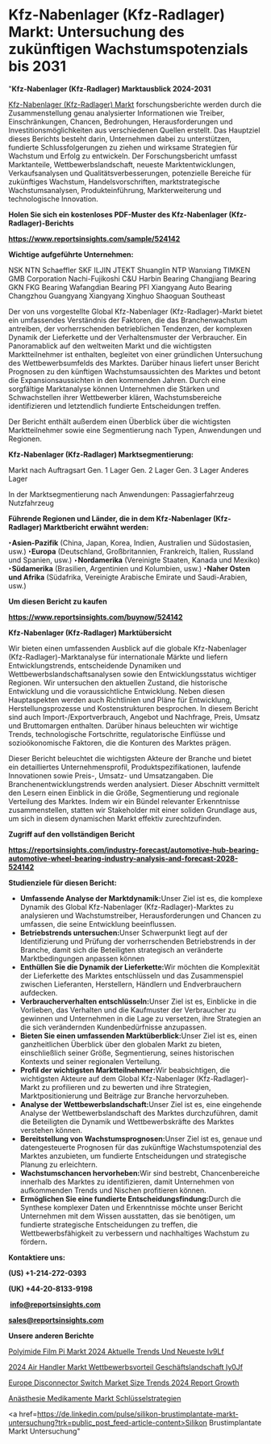 # Kfz-Nabenlager (Kfz-Radlager) Markt: Untersuchung des zukünftigen Wachstumspotenzials bis 2031

"<strong><b>Kfz-Nabenlager (Kfz-Radlager) Marktausblick 2024-2031</b></strong>

<a href=https://www.reportsinsights.com/sample/524142>Kfz-Nabenlager (Kfz-Radlager) Markt</a> forschungsberichte werden durch die Zusammenstellung genau analysierter Informationen wie Treiber, Einschränkungen, Chancen, Bedrohungen, Herausforderungen und Investitionsmöglichkeiten aus verschiedenen Quellen erstellt. Das Hauptziel dieses Berichts besteht darin, Unternehmen dabei zu unterstützen, fundierte Schlussfolgerungen zu ziehen und wirksame Strategien für Wachstum und Erfolg zu entwickeln. Der Forschungsbericht umfasst Marktanteile, Wettbewerbslandschaft, neueste Marktentwicklungen, Verkaufsanalysen und Qualitätsverbesserungen, potenzielle Bereiche für zukünftiges Wachstum, Handelsvorschriften, marktstrategische Wachstumsanalysen, Produkteinführung, Markterweiterung und technologische Innovation.

<strong><b>Holen Sie sich ein kostenloses PDF-Muster des Kfz-Nabenlager (Kfz-Radlager)-Berichts</b></strong>

<a href=https://www.reportsinsights.com/sample/524142><strong><u>https://www.reportsinsights.com/sample/524142</u></strong></a>

<strong>Wichtige aufgeführte Unternehmen:</strong>

NSK
    NTN
    Schaeffler
    SKF
    ILJIN
    JTEKT
    Shuanglin NTP
    Wanxiang
    TIMKEN
    GMB Corporation
    Nachi-Fujikoshi
    C&U
    Harbin Bearing
    Changjiang Bearing
    GKN
    FKG Bearing
    Wafangdian Bearing
    PFI
    Xiangyang Auto Bearing
    Changzhou Guangyang
    Xiangyang Xinghuo
    Shaoguan Southeast

Der von uns vorgestellte Global Kfz-Nabenlager (Kfz-Radlager)-Markt bietet ein umfassendes Verständnis der Faktoren, die das Branchenwachstum antreiben, der vorherrschenden betrieblichen Tendenzen, der komplexen Dynamik der Lieferkette und der Verhaltensmuster der Verbraucher. Ein Panoramablick auf den weltweiten Markt und die wichtigsten Marktteilnehmer ist enthalten, begleitet von einer gründlichen Untersuchung des Wettbewerbsumfelds des Marktes. Darüber hinaus liefert unser Bericht Prognosen zu den künftigen Wachstumsaussichten des Marktes und betont die Expansionsaussichten in den kommenden Jahren. Durch eine sorgfältige Marktanalyse können Unternehmen die Stärken und Schwachstellen ihrer Wettbewerber klären, Wachstumsbereiche identifizieren und letztendlich fundierte Entscheidungen treffen.

Der Bericht enthält außerdem einen Überblick über die wichtigsten Marktteilnehmer sowie eine Segmentierung nach Typen, Anwendungen und Regionen.

<strong>Kfz-Nabenlager (Kfz-Radlager) Marktsegmentierung:</strong>

Markt nach Auftragsart
Gen. 1 Lager
Gen. 2 Lager
Gen. 3 Lager
Anderes Lager


In der Marktsegmentierung nach Anwendungen:
Passagierfahrzeug
Nutzfahrzeug

<strong><b>Führende Regionen und Länder, die in dem Kfz-Nabenlager (Kfz-Radlager) Marktbericht erwähnt werden:</b></strong>

<strong><b>‣Asien-Pazifik</b></strong> (China, Japan, Korea, Indien, Australien und Südostasien, usw.)
<strong><b>‣Europa</b></strong> (Deutschland, Großbritannien, Frankreich, Italien, Russland und Spanien, usw.)
‣<strong><b>Nordamerika</b></strong> (Vereinigte Staaten, Kanada und Mexiko)
<strong><b>‣Südamerika</b></strong> (Brasilien, Argentinien und Kolumbien, usw.)
<strong><b>‣Naher Osten und Afrika</b></strong> (Südafrika, Vereinigte Arabische Emirate und Saudi-Arabien, usw.)

<strong>Um diesen Bericht zu kaufen</strong>

<a href=https://www.reportsinsights.com/buynow/524142><strong><u>https://www.reportsinsights.com/buynow/524142</u></strong></a>

<strong>Kfz-Nabenlager (Kfz-Radlager) Marktübersicht</strong>

Wir bieten einen umfassenden Ausblick auf die globale Kfz-Nabenlager (Kfz-Radlager)-Marktanalyse für internationale Märkte und liefern Entwicklungstrends, entscheidende Dynamiken und Wettbewerbslandschaftsanalysen sowie den Entwicklungsstatus wichtiger Regionen. Wir untersuchen den aktuellen Zustand, die historische Entwicklung und die voraussichtliche Entwicklung. Neben diesen Hauptaspekten werden auch Richtlinien und Pläne für Entwicklung, Herstellungsprozesse und Kostenstrukturen besprochen. In diesem Bericht sind auch Import-/Exportverbrauch, Angebot und Nachfrage, Preis, Umsatz und Bruttomargen enthalten. Darüber hinaus beleuchten wir wichtige Trends, technologische Fortschritte, regulatorische Einflüsse und sozioökonomische Faktoren, die die Konturen des Marktes prägen.

Dieser Bericht beleuchtet die wichtigsten Akteure der Branche und bietet ein detailliertes Unternehmensprofil, Produktspezifikationen, laufende Innovationen sowie Preis-, Umsatz- und Umsatzangaben. Die Branchenentwicklungstrends werden analysiert. Dieser Abschnitt vermittelt den Lesern einen Einblick in die Größe, Segmentierung und regionale Verteilung des Marktes. Indem wir ein Bündel relevanter Erkenntnisse zusammenstellen, statten wir Stakeholder mit einer soliden Grundlage aus, um sich in diesem dynamischen Markt effektiv zurechtzufinden.

<strong>Zugriff auf den vollständigen Bericht</strong>

<a href=https://reportsinsights.com/industry-forecast/automotive-hub-bearing-automotive-wheel-bearing-industry-analysis-and-forecast-2028-524142><strong>https://reportsinsights.com/industry-forecast/automotive-hub-bearing-automotive-wheel-bearing-industry-analysis-and-forecast-2028-524142</strong></a>

<strong>Studienziele für diesen Bericht:</strong>
<ul>
  <li><strong>Umfassende Analyse der Marktdynamik:</strong>Unser Ziel ist es, die komplexe Dynamik des Global Kfz-Nabenlager (Kfz-Radlager)-Marktes zu analysieren und Wachstumstreiber, Herausforderungen und Chancen zu umfassen, die seine Entwicklung beeinflussen.</li>
  <li><strong>Betriebstrends untersuchen:</strong>Unser Schwerpunkt liegt auf der Identifizierung und Prüfung der vorherrschenden Betriebstrends in der Branche, damit sich die Beteiligten strategisch an veränderte Marktbedingungen anpassen können</li>
  <li><strong>Enthüllen Sie die Dynamik der Lieferkette:</strong>Wir möchten die Komplexität der Lieferkette des Marktes entschlüsseln und das Zusammenspiel zwischen Lieferanten, Herstellern, Händlern und Endverbrauchern aufdecken.</li>
  <li><strong>Verbraucherverhalten entschlüsseln:</strong>Unser Ziel ist es, Einblicke in die Vorlieben, das Verhalten und die Kaufmuster der Verbraucher zu gewinnen und Unternehmen in die Lage zu versetzen, ihre Strategien an die sich verändernden Kundenbedürfnisse anzupassen.</li>
  <li><strong>Bieten Sie einen umfassenden Marktüberblick:</strong>Unser Ziel ist es, einen ganzheitlichen Überblick über den globalen Markt zu bieten, einschließlich seiner Größe, Segmentierung, seines historischen Kontexts und seiner regionalen Verteilung.</li>
  <li><strong>Profil der wichtigsten Marktteilnehmer:</strong>Wir beabsichtigen, die wichtigsten Akteure auf dem Global Kfz-Nabenlager (Kfz-Radlager)-Markt zu profilieren und zu bewerten und ihre Strategien, Marktpositionierung und Beiträge zur Branche hervorzuheben.</li>
  <li><strong>Analyse der Wettbewerbslandschaft:</strong>Unser Ziel ist es, eine eingehende Analyse der Wettbewerbslandschaft des Marktes durchzuführen, damit die Beteiligten die Dynamik und Wettbewerbskräfte des Marktes verstehen können.</li>
  <li><strong>Bereitstellung von Wachstumsprognosen:</strong>Unser Ziel ist es, genaue und datengesteuerte Prognosen für das zukünftige Wachstumspotenzial des Marktes anzubieten, um fundierte Entscheidungen und strategische Planung zu erleichtern.</li>
  <li><strong>Wachstumschancen hervorheben:</strong>Wir sind bestrebt, Chancenbereiche innerhalb des Marktes zu identifizieren, damit Unternehmen von aufkommenden Trends und Nischen profitieren können.</li>
  <li><strong>Ermöglichen Sie eine fundierte Entscheidungsfindung:</strong>Durch die Synthese komplexer Daten und Erkenntnisse möchte unser Bericht Unternehmen mit dem Wissen ausstatten, das sie benötigen, um fundierte strategische Entscheidungen zu treffen, die Wettbewerbsfähigkeit zu verbessern und nachhaltiges Wachstum zu fördern<strong>.</strong></li>
</ul>
<strong>Kontaktiere uns:</strong>

<strong>(US) +1-214-272-0393</strong>

<strong>(UK) +44-20-8133-9198</strong>

<strong> </strong><a href=info@reportsinsights.com><strong><u>info@reportsinsights.com</u></strong></a>

<a href=sales@reportsinsights.com><strong><u>sales@reportsinsights.com</u></strong></a>

<strong>Unsere anderen Berichte</strong>

<a href=https://de.linkedin.com/pulse/polyimide-film-pi-markt-2024-aktuelle-trends-und-neueste-iv9lf/>Polyimide Film Pi Markt 2024 Aktuelle Trends Und Neueste Iv9Lf</a>

<a href=https://de.linkedin.com/pulse/2024-air-handler-markt-wettbewerbsvorteil-geschäftslandschaft-iy0jf/>2024 Air Handler Markt Wettbewerbsvorteil Geschäftslandschaft Iy0Jf</a>

<a href=https://github.com/daminid12/RImarketresearch/blob/main/Europe-Disconnector-Switch-Market-Size-Trends-2024-Report-Growth.md>Europe Disconnector Switch Market Size Trends 2024 Report Growth</a>

<a href=https://de.linkedin.com/pulse/anästhesie-medikamente-markt-schlüsselstrategien>Anästhesie Medikamente Markt Schlüsselstrategien</a>

<a href=https://de.linkedin.com/pulse/silikon-brustimplantate-markt-untersuchung?trk=public_post_feed-article-content>Silikon Brustimplantate Markt Untersuchung</a>"
